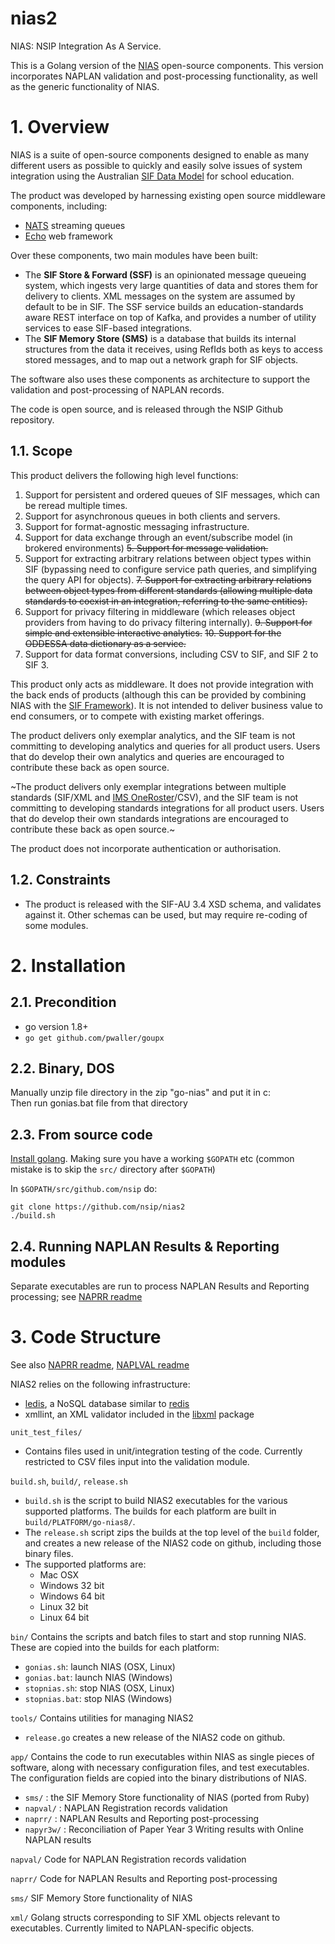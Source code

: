 # nias2
NIAS: NSIP Integration As A Service.

This is a Golang version of the [NIAS](http://github.com/nsip/nias) open-source components. This version incorporates NAPLAN validation and post-processing functionality, as well as the generic  functionality of NIAS.

# 1. Overview

NIAS is a suite of open-source components designed to enable as many different users as possible to quickly and easily solve issues of system integration using the Australian [SIF Data Model](http://specification.sifassociation.org/Implementation/AU/1.4/html/) for school education.

The product was developed by harnessing existing open source middleware components, including:
* [NATS](http://nats.io) streaming queues 
* [Echo](https://github.com/labstack/echo) web framework

Over these components, two main modules have been built:
* The __SIF Store & Forward (SSF)__ is an opinionated message queueing system, which ingests very large quantities of data and stores them for delivery to clients. XML messages on the system are assumed by default to be in SIF. The SSF service builds an education-standards aware REST interface on top of Kafka, and provides a number of utility services to ease SIF-based integrations.
* The __SIF Memory Store (SMS)__ is a database that builds its internal structures from the data it receives, using RefIds both as keys to access stored messages, and to map out a network graph for SIF objects.

The software also uses these components as architecture to support the validation and post-processing of NAPLAN records.

The code is open source, and is released through the NSIP Github repository. 

## 1.1. Scope

This product delivers the following high level functions: 

1. Support for persistent and ordered queues of SIF messages, which can be reread multiple times.
2. Support for asynchronous queues in both clients and servers.
3. Support for format-agnostic messaging infrastructure.
4. Support for data exchange through an event/subscribe model (in brokered environments)
~~5. Support for message validation.~~
6. Support for extracting arbitrary relations between object types within SIF (bypassing need to configure service path queries, and simplifying the query API for objects).
~~7. Support for extracting arbitrary relations between object types from different standards (allowing multiple data standards to coexist in an integration, referring to the same entities).~~
8. Support for privacy filtering in middleware (which releases object providers from having to do privacy filtering internally).
~~9. Support for simple and extensible interactive analytics.~~
~~10. Support for the ODDESSA data dictionary as a service.~~
11. Support for data format conversions, including CSV to SIF, and SIF 2 to SIF 3.

This product only acts as middleware. It does not provide integration with the back ends of products (although this can be provided by combining NIAS with the [SIF Framework](https://github.com/nsip/sif3-framework-java)). It is not intended to deliver business value to end consumers, or to compete with existing market offerings.

The product delivers only exemplar analytics, and the SIF team is not committing to developing analytics and queries for all product users. Users that do develop their own analytics and queries are encouraged to contribute these back as open source.

~The product delivers only exemplar integrations between multiple standards (SIF/XML and [IMS OneRoster](https://www.imsglobal.org/lis/index.html)/CSV), and the SIF team is not committing to developing standards integrations for all product users. Users that do develop their own standards integrations are encouraged to contribute these back as open source.~

The product does not incorporate authentication or authorisation.


## 1.2. Constraints

* The product is released with the SIF-AU 3.4 XSD schema, and validates against it. Other schemas can be used, but may require re-coding of some modules.


# 2. Installation

## 2.1. Precondition

* go version 1.8+
* ```go get github.com/pwaller/goupx```


## 2.2. Binary, DOS
Manually unzip file directory in the zip "go-nias" and put it in c:\
Then run gonias.bat file from that directory

## 2.3. From source code

[Install golang](https://golang.org/doc/install). Making sure you have a working
`$GOPATH` etc (common mistake is to skip the `src/` directory after `$GOPATH`)

In `$GOPATH/src/github.com/nsip` do:

    git clone https://github.com/nsip/nias2
    ./build.sh


## 2.4. Running NAPLAN Results & Reporting modules

Separate executables are run to process NAPLAN Results and Reporting processing; see [NAPRR readme](./naprr/README.md)

# 3. Code Structure

See also [NAPRR readme](./naprr/README.md), [NAPLVAL readme](./napval/README.md)

NIAS2 relies on the following infrastructure:
* [ledis](http://ledisdb.com), a NoSQL database similar to [redis](http://redis.io)
* xmllint, an XML validator included in the [libxml](http://xmlsoft.org) package

`unit_test_files/`
* Contains files used in unit/integration testing of the code. Currently restricted to CSV files input into the validation module.

`build.sh`, `build/`, `release.sh`
* `build.sh` is the script to build NIAS2 executables for the various supported platforms. The builds for each platform are built in `build/PLATFORM/go-nias8/`. 
* The `release.sh` script zips the builds at the top level of the `build` folder, and creates a new release of the NIAS2 code on github, including those binary files. 
* The supported platforms are: 
  * Mac OSX
  * Windows 32 bit
  * Windows 64 bit
  * Linux 32 bit
  * Linux 64 bit

`bin/`
Contains the scripts and batch files to start and stop running NIAS. These are copied into the builds for each platform:
  * `gonias.sh`: launch NIAS (OSX, Linux)
  * `gonias.bat`: launch NIAS (Windows)
  * `stopnias.sh`: stop NIAS (OSX, Linux)
  * `stopnias.bat`: stop NIAS (Windows)

`tools/`
Contains utilities for managing NIAS2
  * `release.go` creates a new release of the NIAS2 code on github.

`app/`
Contains the code to run executables within NIAS as single pieces of software, along with necessary configuration files, and test executables. The configuration fields are copied into the binary distributions of NIAS.
  * `sms/` : the SIF Memory Store functionality of NIAS (ported from Ruby)
  * `napval/` : NAPLAN Registration records validation
  * `naprr/` : NAPLAN Results and Reporting post-processing
  * `napyr3w/` : Reconciliation of Paper Year 3 Writing results with Online NAPLAN results
  
`napval/`
Code for NAPLAN Registration records validation

`naprr/`
Code for NAPLAN Results and Reporting post-processing

`sms/`
SIF Memory Store functionality of NIAS

`xml/`
Golang structs corresponding to SIF XML objects relevant to executables. Currently limited to NAPLAN-specific objects.

  
    

